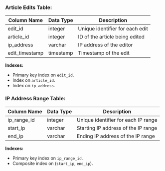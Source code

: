 ### Article Edits Table:

| Column Name   | Data Type | Description                            |
|---------------|-----------|----------------------------------------|
| edit_id       | integer   | Unique identifier for each edit        |
| article_id    | integer   | ID of the article being edited         |
| ip_address    | varchar   | IP address of the editor               |
| edit_timestamp| timestamp | Timestamp of the edit                  |

**Indexes:**
- Primary key index on `edit_id`.
- Index on `article_id`.
- Index on `ip_address`.

### IP Address Range Table:

| Column Name | Data Type | Description                               |
|-------------|-----------|-------------------------------------------|
| ip_range_id | integer   | Unique identifier for each IP range       |
| start_ip    | varchar   | Starting IP address of the IP range       |
| end_ip      | varchar   | Ending IP address of the IP range         |

**Indexes:**
- Primary key index on `ip_range_id`.
- Composite index on (`start_ip`, `end_ip`).
